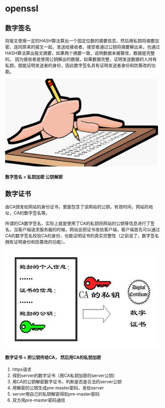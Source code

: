 # openssl

## 数字签名

将报文使用一定的HASH算法算出一个固定位数的摘要信息，然后用私钥将摘要加密，连同原来的报文一起，发送给接收者，接受者通过公钥将摘要解出来，也通过HASH算法算出报文摘要，如果两个摘要一致，说明数据未被篡改，数据是完整的。
因为接收者是使用公钥解出的数据，如果数据完整，证明发送数据的人持有私钥，就能证明发送者的身份，因此数字签名具有证明发送者身份和防篡改的功能。

![](../../images/openssl/1.png)



#### 数字签名 = 私钥加密 公钥解密



## 数字证书

由CA颁发给网站的身份证书，里面包含了该网站的公钥，有效时间，网站的地址，CA的数字签名等。

所谓的CA数字签名，实际上就是使用了CA的私钥将网站的公钥等信息进行了签名，当客户端请求服务器的时候，网站会把证书发给客户端，客户端首先可以通过CA的数字签名校验CA的身份，也能证明证书的真实完整性（之前说了，数字签名拥有证明身份和防篡改的功能）。

![](../../images/openssl/2.png)



####  数字证书 = 把公钥传给CA， 然后用CA的私钥加密



1. https请求
2. 得到server的数字证书（用CA私钥加密的server公钥）
3. 用CA的公钥解密数字证书，判断是否是合法的server公钥
4. 用解密的公钥生成pre-master密码，发给server
5. server用自己的私钥解密得到pre-master密码
6. 双方用pre-master密码通信





